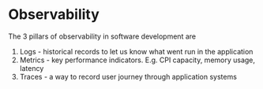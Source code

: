 # Observability

The 3 pillars of observability in software development are
1. Logs - historical records to let us know what went run in the application
2. Metrics - key performance indicators. E.g. CPI capacity, memory usage, latency
3. Traces - a way to record user journey through application systems
